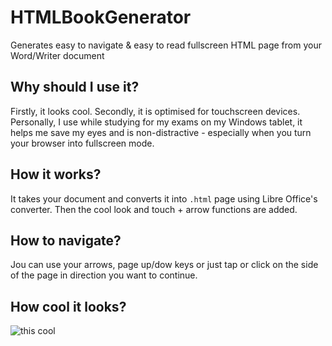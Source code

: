 # HTMLBookGenerator
Generates easy to navigate &amp; easy to read fullscreen HTML page from your Word/Writer document

## Why should I use it?

Firstly, it looks cool. Secondly, it is optimised for touchscreen devices.
Personally, I use while studying for my exams on my Windows tablet, it helps me 
save my eyes and is non-distractive - especially when you turn your browser into
fullscreen mode.

## How it works?

It takes your document and converts it into `.html` page using Libre Office's 
converter. Then the cool look and touch + arrow functions are added.

## How to navigate?

Jou can use your arrows, page up/dow keys or just tap or click on the side of the page
in direction you want to continue.

## How cool it looks?

![this cool](https://user-images.githubusercontent.com/15877754/49812083-ec6e2b00-fd64-11e8-87d4-572ae4cc116c.png)
